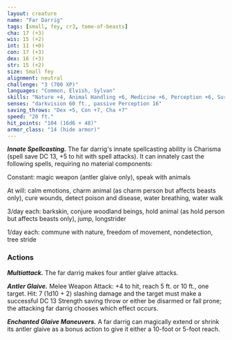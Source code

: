 ```yaml
---
layout: creature
name: "Far Darrig"
tags: [small, fey, cr3, tome-of-beasts]
cha: 17 (+3)
wis: 15 (+2)
int: 11 (+0)
con: 17 (+3)
dex: 16 (+3)
str: 15 (+2)
size: Small fey
alignment: neutral
challenge: "3 (700 XP)"
languages: "Common, Elvish, Sylvan"
skills: "Nature +4, Animal Handling +6, Medicine +6, Perception +6, Survival +6"
senses: "darkvision 60 ft., passive Perception 16"
saving_throws: "Dex +5, Con +7, Cha +7"
speed: "20 ft."
hit_points: "104 (16d6 + 48)"
armor_class: "14 (hide armor)"
---
```


***Innate Spellcasting.*** The far darrig's innate spellcasting ability is Charisma (spell save DC 13, +5 to hit with spell attacks). It can innately cast the following spells, requiring no material components:

Constant: magic weapon (antler glaive only), speak with animals

At will: calm emotions, charm animal (as charm person but affects beasts only), cure wounds, detect poison and disease, water breathing, water walk

3/day each: barkskin, conjure woodland beings, hold animal (as hold person but affects beasts only), jump, longstrider

1/day each: commune with nature, freedom of movement, nondetection, tree stride

### Actions

***Multiattack.*** The far darrig makes four antler glaive attacks.

***Antler Glaive.*** Melee Weapon Attack: +4 to hit, reach 5 ft. or 10 ft., one target. Hit: 7 (1d10 + 2) slashing damage and the target must make a successful DC 13 Strength saving throw or either be disarmed or fall prone; the attacking far darrig chooses which effect occurs.

***Enchanted Glaive Maneuvers.*** A far darrig can magically extend or shrink its antler glaive as a bonus action to give it either a 10-foot or 5-foot reach.

